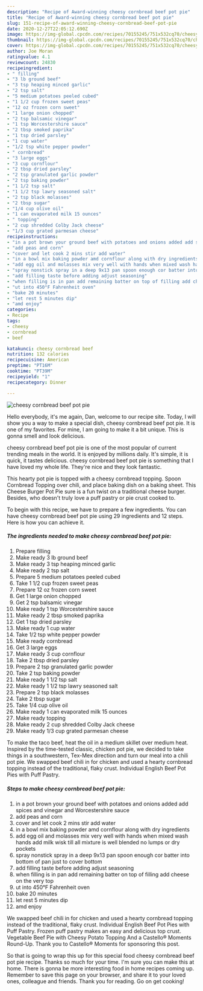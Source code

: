 ```yaml
---
description: "Recipe of Award-winning cheesy cornbread beef pot pie"
title: "Recipe of Award-winning cheesy cornbread beef pot pie"
slug: 151-recipe-of-award-winning-cheesy-cornbread-beef-pot-pie
date: 2020-12-27T22:05:12.690Z
image: https://img-global.cpcdn.com/recipes/70155245/751x532cq70/cheesy-cornbread-beef-pot-pie-recipe-main-photo.jpg
thumbnail: https://img-global.cpcdn.com/recipes/70155245/751x532cq70/cheesy-cornbread-beef-pot-pie-recipe-main-photo.jpg
cover: https://img-global.cpcdn.com/recipes/70155245/751x532cq70/cheesy-cornbread-beef-pot-pie-recipe-main-photo.jpg
author: Joe Moran
ratingvalue: 4.1
reviewcount: 24830
recipeingredient:
- " filling"
- "3 lb ground beef"
- "3 tsp heaping minced garlic"
- "2 tsp salt"
- "5 medium potatoes peeled cubed"
- "1 1/2 cup frozen sweet peas"
- "12 oz frozen corn sweet"
- "1 large onion chopped"
- "2 tsp balsamic vinegar"
- "1 tsp Worcestershire sauce"
- "2 tbsp smoked paprika"
- "1 tsp dried parsley"
- "1 cup water"
- "1/2 tsp white pepper powder"
- " cornbread"
- "3 large eggs"
- "3 cup cornflour"
- "2 tbsp dried parsley"
- "2 tsp granulated garlic powder"
- "2 tsp baking powder"
- "1 1/2 tsp salt"
- "1 1/2 tsp lawry seasoned salt"
- "2 tsp black molasses"
- "2 tbsp sugar"
- "1/4 cup olive oil"
- "1 can evaporated milk 15 ounces"
- " topping"
- "2 cup shredded Colby Jack cheese"
- "1/3 cup grated parmesan cheese"
recipeinstructions:
- "in a pot brown your ground beef with potatoes and onions added add spices and vinegar and Worcestershire sauce"
- "add peas and corn"
- "cover and let cook 2 mins stir add water"
- "in a bowl mix baking powder amd cornflour along with dry ingredients"
- "add egg oil and molasses mix very well with hands when mixed wash hands add milk wisk till all mixture is well blended no lumps or dry pockets"
- "spray nonstick spray in a deep 9x13 pan spoon enough cor batter into bottom of pan just to cover bottom"
- "add filling taste before adding adjust seasoning"
- "when filling is in pan add remaining batter on top of filling add cheese on the very top"
- "ut into 450°F Fahrenheit oven"
- "bake 20 minutes"
- "let rest 5 minutes dip"
- "amd enjoy"
categories:
- Recipe
tags:
- cheesy
- cornbread
- beef

katakunci: cheesy cornbread beef 
nutrition: 132 calories
recipecuisine: American
preptime: "PT16M"
cooktime: "PT39M"
recipeyield: "1"
recipecategory: Dinner

---
```



![cheesy cornbread beef pot pie](https://img-global.cpcdn.com/recipes/70155245/751x532cq70/cheesy-cornbread-beef-pot-pie-recipe-main-photo.jpg)

Hello everybody, it's me again, Dan, welcome to our recipe site. Today, I will show you a way to make a special dish, cheesy cornbread beef pot pie. It is one of my favorites. For mine, I am going to make it a bit unique. This is gonna smell and look delicious.

cheesy cornbread beef pot pie is one of the most popular of current trending meals in the world. It is enjoyed by millions daily. It's simple, it is quick, it tastes delicious. cheesy cornbread beef pot pie is something that I have loved my whole life. They're nice and they look fantastic.

This hearty pot pie is topped with a cheesy cornbread topping. Spoon Cornbread Topping over chili, and place baking dish on a baking sheet. This Cheese Burger Pot Pie sure is a fun twist on a traditional cheese burger. Besides, who doesn&#39;t truly love a puff pastry or pie crust cooked to.


To begin with this recipe, we have to prepare a few ingredients. You can have cheesy cornbread beef pot pie using 29 ingredients and 12 steps. Here is how you can achieve it.

<!--inarticleads1-->

##### The ingredients needed to make cheesy cornbread beef pot pie:

1. Prepare  filling
1. Make ready 3 lb ground beef
1. Make ready 3 tsp heaping minced garlic
1. Make ready 2 tsp salt
1. Prepare 5 medium potatoes peeled cubed
1. Take 1 1/2 cup frozen sweet peas
1. Prepare 12 oz frozen corn sweet
1. Get 1 large onion chopped
1. Get 2 tsp balsamic vinegar
1. Make ready 1 tsp Worcestershire sauce
1. Make ready 2 tbsp smoked paprika
1. Get 1 tsp dried parsley
1. Make ready 1 cup water
1. Take 1/2 tsp white pepper powder
1. Make ready  cornbread
1. Get 3 large eggs
1. Make ready 3 cup cornflour
1. Take 2 tbsp dried parsley
1. Prepare 2 tsp granulated garlic powder
1. Take 2 tsp baking powder
1. Make ready 1 1/2 tsp salt
1. Make ready 1 1/2 tsp lawry seasoned salt
1. Prepare 2 tsp black molasses
1. Take 2 tbsp sugar
1. Take 1/4 cup olive oil
1. Make ready 1 can evaporated milk 15 ounces
1. Make ready  topping
1. Make ready 2 cup shredded Colby Jack cheese
1. Make ready 1/3 cup grated parmesan cheese


To make the taco beef, heat the oil in a medium skillet over medium heat. Inspired by the time-tested classic, chicken pot pie, we decided to take things in a southwestern, Tex-Mex direction and turn our meal into a chili pot pie. We swapped beef chili in for chicken and used a hearty cornbread topping instead of the traditional, flaky crust. Individual English Beef Pot Pies with Puff Pastry. 

<!--inarticleads2-->

##### Steps to make cheesy cornbread beef pot pie:

1. in a pot brown your ground beef with potatoes and onions added add spices and vinegar and Worcestershire sauce
1. add peas and corn
1. cover and let cook 2 mins stir add water
1. in a bowl mix baking powder amd cornflour along with dry ingredients
1. add egg oil and molasses mix very well with hands when mixed wash hands add milk wisk till all mixture is well blended no lumps or dry pockets
1. spray nonstick spray in a deep 9x13 pan spoon enough cor batter into bottom of pan just to cover bottom
1. add filling taste before adding adjust seasoning
1. when filling is in pan add remaining batter on top of filling add cheese on the very top
1. ut into 450°F Fahrenheit oven
1. bake 20 minutes
1. let rest 5 minutes dip
1. amd enjoy


We swapped beef chili in for chicken and used a hearty cornbread topping instead of the traditional, flaky crust. Individual English Beef Pot Pies with Puff Pastry. Frozen puff pastry makes an easy and delicious top crust. Vegetable Beef Pie with Cheesy Potato Topping And a Castello® Moments Round-Up. Thank you to Castello® Moments for sponsoring this post. 

So that is going to wrap this up for this special food cheesy cornbread beef pot pie recipe. Thanks so much for your time. I'm sure you can make this at home. There is gonna be more interesting food in home recipes coming up. Remember to save this page on your browser, and share it to your loved ones, colleague and friends. Thank you for reading. Go on get cooking!
